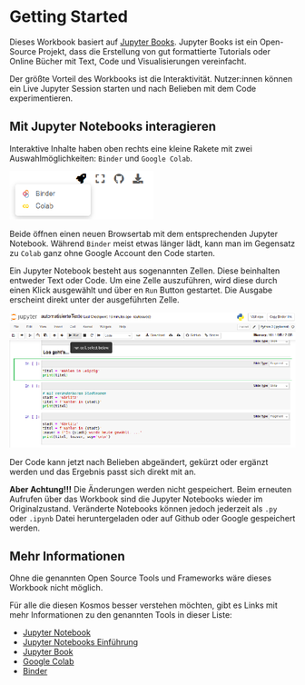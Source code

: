 # Getting Started 

Dieses Workbook basiert auf [Jupyter Books](https://executablebooks.org/en/latest/). Jupyter Books ist ein Open-Source Projekt, dass die Erstellung von gut formattierte Tutorials oder Online Bücher mit Text, Code und Visualisierungen vereinfacht.

Der größte Vorteil des Workbooks ist die Interaktivität. Nutzer:innen können ein Live Jupyter Session starten und nach Belieben mit dem Code experimentieren.

## Mit Jupyter Notebooks interagieren

Interaktive Inhalte haben oben rechts eine kleine Rakete mit zwei Auswahlmöglichkeiten: `Binder` und `Google Colab`.

![Launch Button](../../imgs/launchbutton.png)

Beide öffnen einen neuen Browsertab mit dem entsprechenden Jupyter Notebook. Während `Binder` meist etwas länger lädt, kann man im Gegensatz zu `Colab` ganz ohne Google Account den Code starten.

Ein Jupyter Notebook besteht aus sogenannten Zellen. Diese beinhalten entweder Text oder Code.
Um eine Zelle auszuführen, wird diese durch einen Klick ausgewählt und über en `Run` Button gestartet. Die Ausgabe erscheint direkt unter der ausgeführten Zelle.

![Jupyter Notebook](../../imgs/jupyter.png)

Der Code kann jetzt nach Belieben abgeändert, gekürzt oder ergänzt werden und das Ergebnis passt sich direkt mit an.

**Aber Achtung!!!** Die Änderungen werden nicht gespeichert. Beim erneuten Aufrufen über das Workbook sind die Jupyter Notebooks wieder im Originalzustand.
Veränderte Notebooks können jedoch jederzeit als `.py` oder `.ipynb` Datei heruntergeladen oder auf Github oder Google gespeichert werden.


## Mehr Informationen 

Ohne die genannten Open Source Tools und Frameworks wäre dieses Workbook nicht möglich.

Für alle die diesen Kosmos besser verstehen möchten, gibt es Links mit mehr Informationen zu den genannten Tools in dieser Liste:

- [Jupyter Notebook](https://jupyter.org/)
- [Jupyter Notebooks Einführung](https://jupyter-tutorial.readthedocs.io/de/latest/intro.html)
- [Jupyter Book](https://jupyterbook.org/en/stable/intro.html)
- [Google Colab](https://colab.research.google.com/)
- [Binder](https://jupyter.org/binder)
